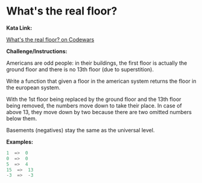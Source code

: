 # What's the real floor?
 
**Kata Link:** 

[What's the real floor? on Codewars](https://www.codewars.com/kata/574b3b1599d8f897470018f6/train/python)

**Challenge/Instructions:**

Americans are odd people: in their buildings, the first floor is actually the ground floor and there is no 13th floor (due to superstition).

Write a function that given a floor in the american system returns the floor in the european system.

With the 1st floor being replaced by the ground floor and the 13th floor being removed, the numbers move down to take their place. In case of above 13, they move down by two because there are two omitted numbers below them.

Basements (negatives) stay the same as the universal level.

**Examples:**

```python
1  =>  0 
0  =>  0
5  =>  4
15  =>  13
-3  =>  -3